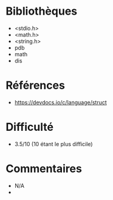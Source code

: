 # Bibliothèques

- <stdio.h>
- <math.h>
- <string.h>
- pdb
- math
- dis

# Références

- https://devdocs.io/c/language/struct

# Difficulté

- 3.5/10 (10 étant le plus difficile)

# Commentaires

- N/A
-
